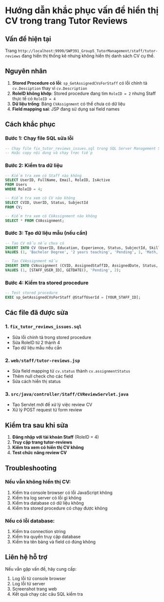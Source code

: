 # Hướng dẫn khắc phục vấn đề hiển thị CV trong trang Tutor Reviews

## Vấn đề hiện tại
Trang `http://localhost:9999/SWP391_Group5_TutorManagement/staff/tutor-reviews` đang hiển thị thống kê nhưng không hiển thị danh sách CV cụ thể.

## Nguyên nhân
1. **Stored Procedure có lỗi**: `sp_GetAssignedCVsForStaff` có lỗi chính tả `cv.Desciption` thay vì `cv.Description`
2. **RoleID không khớp**: Stored procedure đang tìm `RoleID = 2` nhưng Staff thực tế có `RoleID = 4`
3. **Dữ liệu trống**: Bảng `CVAssignment` có thể chưa có dữ liệu
4. **Field mapping sai**: JSP đang sử dụng sai field names

## Cách khắc phục

### Bước 1: Chạy file SQL sửa lỗi
```sql
-- Chạy file fix_tutor_reviews_issues.sql trong SQL Server Management Studio
-- Hoặc copy nội dung và chạy trực tiếp
```

### Bước 2: Kiểm tra dữ liệu
```sql
-- Kiểm tra xem có Staff nào không
SELECT UserID, FullName, Email, RoleID, IsActive 
FROM Users 
WHERE RoleID = 4;

-- Kiểm tra xem có CV nào không
SELECT CVID, UserID, Status, SubjectId 
FROM CV;

-- Kiểm tra xem có CVAssignment nào không
SELECT * FROM CVAssignment;
```

### Bước 3: Tạo dữ liệu mẫu (nếu cần)
```sql
-- Tạo CV mẫu nếu chưa có
INSERT INTO CV (UserID, Education, Experience, Status, SubjectId, Skill, Price)
VALUES (1, 'Bachelor Degree', '2 years teaching', 'Pending', 1, 'Math, Physics', 200000);

-- Tạo CVAssignment mẫu
INSERT INTO CVAssignment (CVID, AssignedStaffID, AssignedDate, Status, Priority)
VALUES (1, [STAFF_USER_ID], GETDATE(), 'Pending', 2);
```

### Bước 4: Kiểm tra stored procedure
```sql
-- Test stored procedure
EXEC sp_GetAssignedCVsForStaff @StaffUserId = [YOUR_STAFF_ID];
```

## Các file đã được sửa

### 1. `fix_tutor_reviews_issues.sql`
- Sửa lỗi chính tả trong stored procedure
- Sửa RoleID từ 2 thành 4
- Tạo dữ liệu mẫu nếu cần

### 2. `web/staff/tutor-reviews.jsp`
- Sửa field mapping từ `cv.status` thành `cv.assignmentStatus`
- Thêm null check cho các field
- Sửa cách hiển thị status

### 3. `src/java/controller/Staff/CVReviewServlet.java`
- Tạo Servlet mới để xử lý việc review CV
- Xử lý POST request từ form review

## Kiểm tra sau khi sửa

1. **Đăng nhập với tài khoản Staff** (RoleID = 4)
2. **Truy cập trang tutor-reviews**
3. **Kiểm tra xem có hiển thị CV không**
4. **Test chức năng review CV**

## Troubleshooting

### Nếu vẫn không hiển thị CV:
1. Kiểm tra console browser có lỗi JavaScript không
2. Kiểm tra log server có lỗi gì không
3. Kiểm tra database có dữ liệu không
4. Kiểm tra stored procedure có chạy được không

### Nếu có lỗi database:
1. Kiểm tra connection string
2. Kiểm tra quyền truy cập database
3. Kiểm tra tên bảng và field có đúng không

## Liên hệ hỗ trợ
Nếu vẫn gặp vấn đề, hãy cung cấp:
1. Log lỗi từ console browser
2. Log lỗi từ server
3. Screenshot trang web
4. Kết quả chạy các câu SQL kiểm tra







